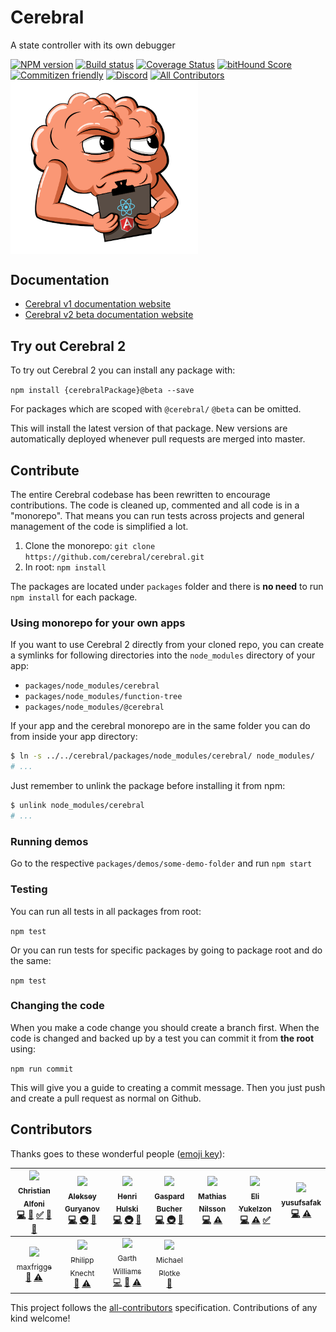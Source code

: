 # Cerebral
A state controller with its own debugger

[![NPM version][npm-image]][npm-url]
[![Build status][travis-image]][travis-url]
[![Coverage Status][coverage-image]][coverage-url]
[![bitHound Score][bithound-image]][bithound-url]
[![Commitizen friendly][commitizen-image]][commitizen-url]
[![Discord][discord-image]][discord-url]
[![All Contributors](https://img.shields.io/badge/all_contributors-11-orange.svg?style=flat-square)](#contributors)
<img src="images/logo.png" width="300" align="center">

## Documentation

* [Cerebral v1 documentation website](http://cerebral-website.herokuapp.com/)
* [Cerebral v2 beta documentation website](http://www.cerebraljs.com/)

## Try out Cerebral 2
To try out Cerebral 2 you can install any package with:

`npm install {cerebralPackage}@beta --save`

For packages which are scoped with `@cerebral/` `@beta` can be omitted.

This will install the latest version of that package. New versions are automatically deployed whenever pull requests are merged into master.

## Contribute
The entire Cerebral codebase has been rewritten to encourage contributions. The code is cleaned up, commented and all code is in a "monorepo". That means you can run tests across projects and general management of the code is simplified a lot.

1. Clone the monorepo: `git clone https://github.com/cerebral/cerebral.git`
2. In root: `npm install`

The packages are located under `packages` folder and there is **no need** to run `npm install` for each package.

### Using monorepo for your own apps
If you want to use Cerebral 2 directly from your cloned repo, you can create a symlinks for following
directories into the `node_modules` directory of your app:
* `packages/node_modules/cerebral`
* `packages/node_modules/function-tree`
* `packages/node_modules/@cerebral`

If your app and the cerebral monorepo are in the same folder you can do from inside your
app directory:

```sh
$ ln -s ../../cerebral/packages/node_modules/cerebral/ node_modules/
# ...
```

Just remember to unlink the package before installing it from npm:

```sh
$ unlink node_modules/cerebral
# ...
```

### Running demos
Go to the respective `packages/demos/some-demo-folder` and run `npm start`

### Testing
You can run all tests in all packages from root:

`npm test`

Or you can run tests for specific packages by going to package root and do the same:

`npm test`

### Changing the code
When you make a code change you should create a branch first. When the code is changed and backed up by a test you can commit it from **the root** using:

`npm run commit`

This will give you a guide to creating a commit message. Then you just push and create a pull request as normal on Github.

[npm-image]: https://img.shields.io/npm/v/cerebral.svg?style=flat
[npm-url]: https://npmjs.org/package/cerebral
[travis-image]: https://img.shields.io/travis/cerebral/cerebral.svg?style=flat
[travis-url]: https://travis-ci.org/cerebral/cerebral
[coverage-image]: https://coveralls.io/repos/github/cerebral/cerebral/badge.svg
[coverage-url]: https://coveralls.io/github/cerebral/cerebral
[bithound-image]: https://www.bithound.io/github/cerebral/cerebral/badges/score.svg
[bithound-url]: https://www.bithound.io/github/cerebral/cerebral
[commitizen-image]: https://img.shields.io/badge/commitizen-friendly-brightgreen.svg
[commitizen-url]: http://commitizen.github.io/cz-cli/
[discord-image]: https://img.shields.io/badge/discord-join%20chat-blue.svg
[discord-url]: https://discord.gg/0kIweV4bd2bwwsvH

## Contributors

Thanks goes to these wonderful people ([emoji key](https://github.com/kentcdodds/all-contributors#emoji-key)):

<!-- ALL-CONTRIBUTORS-LIST:START - Do not remove or modify this section -->
| [<img src="https://avatars2.githubusercontent.com/u/3956929?v=3" width="100px;"/><br /><sub>Christian Alfoni</sub>](http://www.christianalfoni.com)<br />[💻](https://github.com/christianalfoni/cerebral/commits?author=christianalfoni "Code") [📖](https://github.com/christianalfoni/cerebral/commits?author=christianalfoni "Documentation") [✅](#tutorial-christianalfoni "Tutorials") [📝](#blog-christianalfoni "Blogposts") [🔧](#tool-christianalfoni "Tools") | [<img src="https://avatars2.githubusercontent.com/u/36270?v=3" width="100px;"/><br /><sub>Aleksey Guryanov</sub>](http://twitter.com/GuriaFS)<br />[💻](https://github.com/christianalfoni/cerebral/commits?author=Guria "Code") [🚇](#infra-Guria "Infrastructure (Hosting, Build-Tools, etc)") [🔧](#tool-Guria "Tools") | [<img src="https://avatars0.githubusercontent.com/u/7619824?v=3" width="100px;"/><br /><sub>Henri Hulski</sub>](http://openhomeo.info)<br />[💻](https://github.com/christianalfoni/cerebral/commits?author=henri-hulski "Code") [🚇](#infra-henri-hulski "Infrastructure (Hosting, Build-Tools, etc)") [🔧](#tool-henri-hulski "Tools") | [<img src="https://avatars3.githubusercontent.com/u/21707?v=3" width="100px;"/><br /><sub>Gaspard Bucher</sub>](http://feature-space.com)<br />[💻](https://github.com/christianalfoni/cerebral/commits?author=gaspard "Code") [🚇](#infra-gaspard "Infrastructure (Hosting, Build-Tools, etc)") [🔧](#tool-gaspard "Tools") | [<img src="https://avatars2.githubusercontent.com/u/6061720?v=3" width="100px;"/><br /><sub>Mathias Nilsson</sub>](http://www.edgesoft.se)<br />[💻](https://github.com/christianalfoni/cerebral/commits?author=edgesoft "Code") [⚠️](https://github.com/christianalfoni/cerebral/commits?author=edgesoft "Tests") | [<img src="https://avatars2.githubusercontent.com/u/109876?v=3" width="100px;"/><br /><sub>Eli Yukelzon</sub>](https://github.com/reflog)<br />[💻](https://github.com/christianalfoni/cerebral/commits?author=reflog "Code") [⚠️](https://github.com/christianalfoni/cerebral/commits?author=reflog "Tests") [✅](#tutorial-reflog "Tutorials") | [<img src="https://avatars0.githubusercontent.com/u/747214?v=3" width="100px;"/><br /><sub>yusufsafak</sub>](https://github.com/yusufsafak)<br />[💻](https://github.com/christianalfoni/cerebral/commits?author=yusufsafak "Code") [⚠️](https://github.com/christianalfoni/cerebral/commits?author=yusufsafak "Tests") |
| :---: | :---: | :---: | :---: | :---: | :---: | :---: |
| [<img src="https://avatars2.githubusercontent.com/u/11060313?v=3" width="100px;"/><br /><sub>maxfrigge</sub>](https://github.com/maxfrigge)<br />[📖](https://github.com/christianalfoni/cerebral/commits?author=maxfrigge "Documentation") [⚠️](https://github.com/christianalfoni/cerebral/commits?author=maxfrigge "Tests") | [<img src="https://avatars0.githubusercontent.com/u/5448300?v=3" width="100px;"/><br /><sub>Philipp Knecht</sub>](http://www.itflies.ch)<br />[📖](https://github.com/christianalfoni/cerebral/commits?author=fopsdev "Documentation") [⚠️](https://github.com/christianalfoni/cerebral/commits?author=fopsdev "Tests") | [<img src="https://avatars0.githubusercontent.com/u/4643?v=3" width="100px;"/><br /><sub>Garth Williams</sub>](http://wi.llia.ms)<br />[💻](https://github.com/christianalfoni/cerebral/commits?author=garth "Code") [📖](https://github.com/christianalfoni/cerebral/commits?author=garth "Documentation") [⚠️](https://github.com/christianalfoni/cerebral/commits?author=garth "Tests") | [<img src="https://avatars0.githubusercontent.com/u/620722?v=3" width="100px;"/><br /><sub>Michael Plotke</sub>](https://github.com/bdjnk)<br />[📖](https://github.com/christianalfoni/cerebral/commits?author=bdjnk "Documentation") |
<!-- ALL-CONTRIBUTORS-LIST:END -->

This project follows the [all-contributors](https://github.com/kentcdodds/all-contributors) specification. Contributions of any kind welcome!